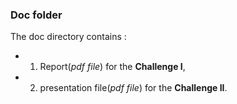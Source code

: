 ### Doc folder

The doc directory contains :
- 1. Report(*pdf file*) for the **Challenge I**,
- 2. presentation file(*pdf file*) for the  **Challenge II**. 
